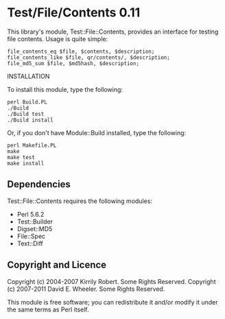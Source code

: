 Test/File/Contents 0.11
=======================

This library's module, Test::File::Contents, provides an interface for testing
file contents. Usage is quite simple:

    file_contents_eq $file, $contents, $description;
    file_contents_like $file, qr/contents/, $description;
    file_md5_sum $file, $md5hash, $description;

INSTALLATION

To install this module, type the following:

    perl Build.PL
    ./Build
    ./Build test
    ./Build install

Or, if you don't have Module::Build installed, type the following:

    perl Makefile.PL
    make
    make test
    make install

Dependencies
------------

Test::File::Contents requires the following modules:

* Perl 5.6.2
* Test::Builder
* Digset::MD5
* File::Spec
* Text::Diff

Copyright and Licence
---------------------

Copyright (c) 2004-2007 Kirrily Robert. Some Rights Reserved.
Copyright (c) 2007-2011 David E. Wheeler. Some Rights Reserved.

This module is free software; you can redistribute it and/or modify it under
the same terms as Perl itself.
